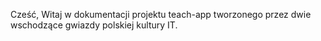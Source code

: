 Cześć,
Witaj w dokumentacji projektu teach-app
tworzonego przez dwie wschodzące gwiazdy polskiej kultury IT. 

